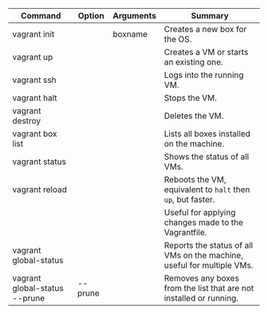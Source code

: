 | Command                       | Option  | Arguments | Summary                                                                |
| ----------------------------- | ------- | --------- | ---------------------------------------------------------------------- |
| vagrant init                  |         | boxname   | Creates a new box for the OS.                                          |
| vagrant up                    |         |           | Creates a VM or starts an existing one.                                |
| vagrant ssh                   |         |           | Logs into the running VM.                                              |
| vagrant halt                  |         |           | Stops the VM.                                                          |
| vagrant destroy               |         |           | Deletes the VM.                                                        |
| vagrant box list              |         |           | Lists all boxes installed on the machine.                              |
| vagrant status                |         |           | Shows the status of all VMs.                                           |
| vagrant reload                |         |           | Reboots the VM, equivalent to `halt` then `up`, but faster.            |
|                               |         |           | Useful for applying changes made to the Vagrantfile.                   |
| vagrant global-status         |         |           | Reports the status of all VMs on the machine, useful for multiple VMs. |
| vagrant global-status --prune | --prune |           | Removes any boxes from the list that are not installed or running.     |

